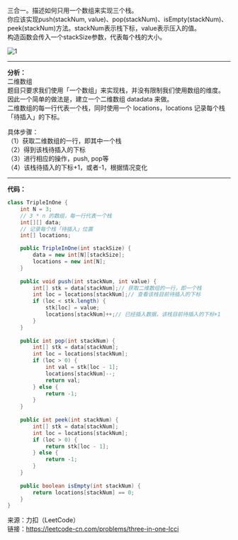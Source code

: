 三合一。描述如何只用一个数组来实现三个栈。          
你应该实现push(stackNum, value)、pop(stackNum)、isEmpty(stackNum)、peek(stackNum)方法。stackNum表示栈下标，value表示压入的值。              
构造函数会传入一个stackSize参数，代表每个栈的大小。

![1](https://user-images.githubusercontent.com/56785086/146630757-afa2cded-3425-4a68-a65e-3fb277567bb1.PNG)

***             
**分析：**               
二维数组                 
题目只要求我们使用「一个数组」来实现栈，并没有限制我们使用数组的维度。                            
因此一个简单的做法是，建立一个二维数组 datadata 来做。                                         
二维数组的每一行代表一个栈，同时使用一个 locations，locations 记录每个栈「待插入」的下标。               

具体步骤：           
（1）获取二维数组的一行，即其中一个栈                
（2）得到该栈待插入的下标                 
（3）进行相应的操作，push, pop等                                            
（4）该栈待插入的下标+1，或者-1，根据情况变化

***

**代码：**
```java
class TripleInOne {
    int N = 3;
    // 3 * n 的数组，每一行代表一个栈
    int[][] data; 
    // 记录每个栈「待插入」位置
    int[] locations; 

    public TripleInOne(int stackSize) {
        data = new int[N][stackSize];
        locations = new int[N];
    }
    
    public void push(int stackNum, int value) {
        int[] stk = data[stackNum];// 获取二维数组的一行，即一个栈
        int loc = locations[stackNum];// 查看该栈目前待插入的下标
        if (loc < stk.length) {
            stk[loc] = value;
            locations[stackNum]++;// 已经插入数据，该栈目前待插入的下标+1
        }
    }
    
    public int pop(int stackNum) {
        int[] stk = data[stackNum];
        int loc = locations[stackNum];
        if (loc > 0) {
            int val = stk[loc - 1];
            locations[stackNum]--;
            return val;
        } else {
            return -1;
        }
    }
    
    public int peek(int stackNum) {
        int[] stk = data[stackNum];
        int loc = locations[stackNum];
        if (loc > 0) {
            return stk[loc - 1];
        } else {
            return -1;
        }
    }
    
    public boolean isEmpty(int stackNum) {
        return locations[stackNum] == 0;
    }
}


```


来源：力扣（LeetCode）                
链接：https://leetcode-cn.com/problems/three-in-one-lcci
